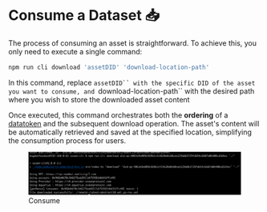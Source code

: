 # Consume a Dataset 📥

The process of consuming an asset is straightforward. To achieve this, you only need to execute a single command:

```bash
npm run cli download 'assetDID' 'download-location-path'
```

In this command, replace `assetDID`` with the specific DID of the asset you want to consume, and `download-location-path`` with the desired path where you wish to store the downloaded asset content

Once executed, this command orchestrates both the **ordering** of a [datatoken](../contracts/datatokens.md) and the subsequent download operation. The asset's content will be automatically retrieved and saved at the specified location, simplifying the consumption process for users.

<figure><img src="../../.gitbook/assets/cli/download.png" alt=""><figcaption>Consume</figcaption></figure>
